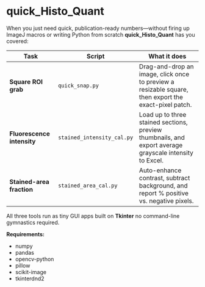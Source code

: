 # quick_Histo_Quant
When you just need quick, publication-ready numbers—without firing up ImageJ macros or writing Python from scratch **quick_Histo_Quant** has you covered:

| Task | Script | What it does |
|------|--------|--------------|
| **Square ROI grab** | `quick_snap.py` | Drag-and-drop an image, click once to preview a resizable square, then export the exact-pixel patch. |
| **Fluorescence intensity** | `stained_intensity_cal.py` | Load up to three stained sections, preview thumbnails, and export average grayscale intensity to Excel. |
| **Stained-area fraction** | `stained_area_cal.py` | Auto-enhance contrast, subtract background, and report % positive vs. negative pixels. |

All three tools run as tiny GUI apps built on **Tkinter** no command-line gymnastics required.

**Requirements:**
- numpy
- pandas
- opencv-python
- pillow
- scikit-image
- tkinterdnd2

